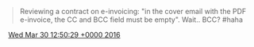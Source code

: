 > Reviewing a contract on e\-invoicing: "in the cover email with the PDF e\-invoice, the CC and BCC field must be empty"\. Wait\.\. BCC? \#haha

<img src="../../media/tweet.ico" width="12" /> [Wed Mar 30 12:50:29 +0000 2016](https://twitter.com/DromerDenker/status/715159261827964928)